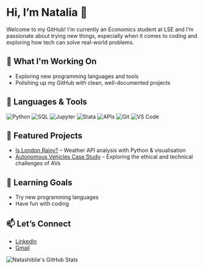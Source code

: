 # Hi, I’m Natalia 👋

Welcome to my GitHub! I'm currently an Economics student at LSE and I’m passionate about trying new things, especially when it comes to coding and exploring how tech can solve real-world problems.

## 🚀 What I'm Working On
- Exploring new programming languages and tools
- Polishing up my GitHub with clean, well-documented projects

## 🧰 Languages & Tools

![Python](https://img.shields.io/badge/Python-3776AB?style=for-the-badge&logo=python&logoColor=white)
![SQL](https://img.shields.io/badge/SQL-003B57?style=for-the-badge&logo=postgresql&logoColor=white)
![Jupyter](https://img.shields.io/badge/Jupyter-F37626?style=for-the-badge&logo=jupyter&logoColor=white)
![Stata](https://img.shields.io/badge/Stata-0033A0?style=for-the-badge&logo=data&logoColor=white)
![APIs](https://img.shields.io/badge/APIs-005571?style=for-the-badge&logo=fastapi&logoColor=white)
![Git](https://img.shields.io/badge/Git-F05032?style=for-the-badge&logo=git&logoColor=white)
![VS Code](https://img.shields.io/badge/VS%20Code-007ACC?style=for-the-badge&logo=visualstudiocode&logoColor=white)



## 📌 Featured Projects
- [Is London Rainy?](https://github.com/natashiblie/is-london-rainy) – Weather API analysis with Python & visualisation  
- [Autonomous Vehicles Case Study](https://github.com/natashiblie/autonomous-vehicles-case-study) – Exploring the ethical and technical challenges of AVs  

## 🌱 Learning Goals
- Try new programming languages
- Have fun with coding

## 📫 Let’s Connect
- [LinkedIn](https://www.linkedin.com/in/natalia-ashiblie/)
- [Gmail](nataliashiblie@gmail.com)

![Natashiblie's GitHub Stats](https://github-readme-stats.vercel.app/api?username=natashiblie&show_icons=true&theme=default)


